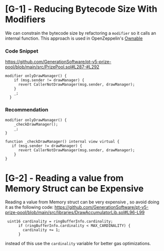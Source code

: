 # [G-1] - Reducing Bytecode Size With Modifiers
We can constrain the bytecode size by refactoring a `modifier` so it calls an internal function. This approach is used in OpenZeppelin's [Ownable](https://github.com/OpenZeppelin/openzeppelin-contracts/blob/cd48b3eab380254b08d7893a5a7bf568a33c5259/contracts/access/Ownable.sol#LL45C9-L45C9)
### Code Snippet
https://github.com/GenerationSoftware/pt-v5-prize-pool/blob/main/src/PrizePool.sol#L287-#L292
```solidity  
modifier onlyDrawManager() {
    if (msg.sender != drawManager) {
      revert CallerNotDrawManager(msg.sender, drawManager);
    }
    _;
  }
```
### Recommendation 
```solidity
modifier onlyDrawManager() {
    _checkDrawManager();
    _;
}

function _checkDrawManager() internal view virtual {
   if (msg.sender != drawManager) {
      revert CallerNotDrawManager(msg.sender, drawManager);
    }
}
```
# [G-2] - Reading a value from Memory Struct can be Expensive
Reading a value from Memory struct can be very expensive , so avoid doing it as the following code: 
https://github.com/GenerationSoftware/pt-v5-prize-pool/blob/main/src/libraries/DrawAccumulatorLib.sol#L96-L99
```solidity
 uint16 cardinality = ringBufferInfo.cardinality;
      if (ringBufferInfo.cardinality < MAX_CARDINALITY) {
        cardinality += 1;
      }
```
instead of this use the `cardinality` variable for better gas optimizations. 